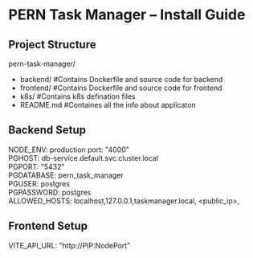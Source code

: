 
PERN Task Manager – Install Guide
=================================


Project Structure
-----------------
pern-task-manager/
 - backend/                   #Contains Dockerfile and source code for backend
 - frontend/                  #Contains Dockerfile and source code for frontend
 - k8s/                       #Contains k8s defination files
 - README.md                  #Containes all the info about applicaton

Backend Setup
---------------------------
 <ls>NODE_ENV: production</ls>
   port: "4000"    
   PGHOST: db-service.default.svc.cluster.local      
   PGPORT: "5432"    
   PGDATABASE: pern_task_manager    
   PGUSER: postgres    
   PGPASSWORD: postgres    
   ALLOWED_HOSTS: localhost,127.0.0.1,taskmanager.local, <public_ip>,<dns>    


Frontend Setup
----------------------------
  VITE_API_URL: "http://PIP:NodePort"

